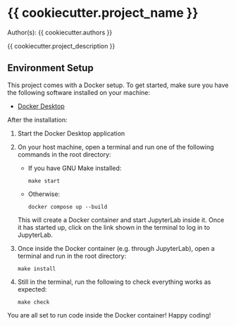 # {{ cookiecutter.project_name }}

Author(s): {{ cookiecutter.authors }}

{{ cookiecutter.project_description }}

## Environment Setup

This project comes with a Docker setup.
To get started, make sure you have the following software installed on your machine:

- [Docker Desktop](https://www.docker.com/products/docker-desktop/)

After the installation:

1. Start the Docker Desktop application

2. On your host machine, open a terminal and run one of the following commands in the root directory:

   - If you have GNU Make installed:

     ```shell
     make start
     ```

   - Otherwise:

     ```shell
     docker compose up --build
     ```

   This will create a Docker container and start JupyterLab inside it.
   Once it has started up, click on the link shown in the terminal to log in to JupyterLab.

3. Once inside the Docker container (e.g. through JupyterLab), open a terminal and run in the root directory:

   ```shell
   make install
   ```

4. Still in the terminal, run the following to check everything works as expected:

   ```shell
   make check
   ```

You are all set to run code inside the Docker container!
Happy coding!
